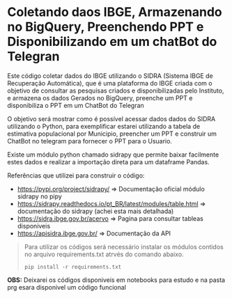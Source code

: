 # Coletando daos IBGE, Armazenando no BigQuery, Preenchendo PPT e Disponibilizando em um chatBot do Telegran
Este código coletar dados do IBGE utilizando o SIDRA (Sistema IBGE de Recuperação Automática), que é uma plataforma do IBGE criada com o objetivo de consultar as pesquisas criados e disponibilizadas pelo Instituto, e armazena os dados Gerados no BigQuery, preenche um PPT e disponibiliza o PPT em um ChatBot do Telegran

O objetivo será mostrar como é possível acessar dados dados do SIDRA utilizando o Python, para exemplificar estarei utilizando a tabela de estimativa populacional por Municipio, preencher um PPT e construir um ChatBot no telegram para fornecer o PPT para o Usuario.

Existe um módulo python chamado sidrapy que permite baixar facilmente estes dados e realizar a importação direta para um dataframe Pandas.

Referências que utilizei para construir o código:
- https://pypi.org/project/sidrapy/ => Documentação oficial módulo sidrapy no pipy
- https://sidrapy.readthedocs.io/pt_BR/latest/modules/table.html => documentação do sidrapy (achei esta mais detalhada)
- https://sidra.ibge.gov.br/acervo => Pagina para consultar tableas disponiveis
- https://apisidra.ibge.gov.br/ => Documentação da API

> Para utilizar os códigos será necessário instalar os módulos contidos no arquivo requirements.txt atrvés do comando abaixo. 
> 
> ``` pip install -r requirements.txt ```
> 

**OBS:** Deixarei os códigos disponiveis em notebooks para estudo e na pasta prg esara disponivel um código funcional